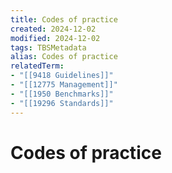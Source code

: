 ```yaml
---
title: Codes of practice
created: 2024-12-02
modified: 2024-12-02
tags: TBSMetadata
alias: Codes of practice
relatedTerm:
- "[[9418 Guidelines]]"
- "[[12775 Management]]"
- "[[1950 Benchmarks]]"
- "[[19296 Standards]]"
---
```

# Codes of practice
